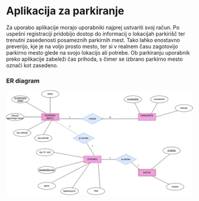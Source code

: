 <h1>Aplikacija za parkiranje</h1>

Za uporabo aplikacije morajo uporabniki najprej ustvariti svoj račun. Po uspešni registraciji pridobijo dostop do informacij o lokacijah parkirišč ter trenutni zasedenosti posameznih parkirnih mest. Tako lahko enostavno preverijo, kje je na voljo prosto mesto, ter si v realnem času zagotovijo parkirno mesto glede na svojo lokacijo ali potrebe.
Ob parkiranju uporabnik preko aplikacije zabeleži čas prihoda, s čimer se izbrano parkirno mesto označi kot zasedeno. 

<h3>ER diagram</h3>
<img src="er.png" alt="ER diagram" style="max-width: 100%; height: auto;">
